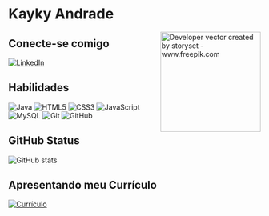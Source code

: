 # Kayky Andrade

<img align="right" alt="Developer vector created by storyset - www.freepik.com" height="200" src="https://github.com/Kayky-Andrade/laboratorio-dio/blob/main/dashboard-concept-illustration.png?raw=true">




## Conecte-se comigo

[![LinkedIn](https://img.shields.io/badge/-LinkedIn-000?style=for-the-badge&logo=linkedin&logoColor=FF00F6&color:FFF)](https://www.linkedin.com/in/kayky-andrade/)



## Habilidades

![Java](https://img.shields.io/badge/Java-%23ED8B00.svg?style=for-the-badge&logo=java&logoColor=white)
![HTML5](https://img.shields.io/badge/HTML5-%23E34F26.svg?style=for-the-badge&logo=html5&logoColor=white)
![CSS3](https://img.shields.io/badge/CSS3-%231572B6.svg?style=for-the-badge&logo=css3&logoColor=white)
![JavaScript](https://img.shields.io/badge/JavaScript-%23F7DF1E.svg?style=for-the-badge&logo=javascript&logoColor=black)
![MySQL](https://img.shields.io/badge/MySQL-%2300f.svg?style=for-the-badge&logo=mysql&logoColor=white)
![Git](https://img.shields.io/badge/Git-%23F05033.svg?style=for-the-badge&logo=git&logoColor=white)
![GitHub](https://img.shields.io/badge/GitHub-%23121011.svg?style=for-the-badge&logo=github&logoColor=white)

## GitHub Status

![GitHub stats](https://github-readme-stats-snowy-theta-i3lp710ofu.vercel.app/api?username=kayky-andrade&hide_title=true&show_icons=true&include_all_commits=false&count_private=true&line_height=25&hide=issues&bg_color=000&title_color=blue&text_color=FFF&border_radius=3&border_color=blue&icon_color=blue&theme=jolly)


## Apresentando meu Currículo

[![Currículo](https://img.shields.io/badge/-Currículo-000?style=for-the-badge&logo=&logoColor=FF00F6&color:FFF)](https://kayky-andrade.github.io/CurriculoHtml/)
